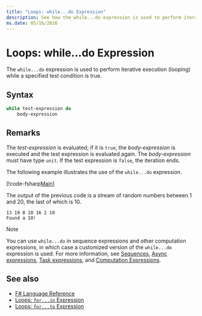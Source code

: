 ```yaml
---
title: "Loops: while...do Expression"
description: See how the while...do expression is used to perform iterative execution (looping) while a specified test condition is true.
ms.date: 05/16/2016
---
```

# Loops: while...do Expression

The `while...do` expression is used to perform iterative execution (looping) while a specified test condition is true.

## Syntax

```fsharp
while test-expression do
    body-expression
```

## Remarks

The *test-expression* is evaluated; if it is `true`, the *body-expression* is executed and the test expression is evaluated again. The *body-expression* must have type `unit`. If the test expression is `false`, the iteration ends.

The following example illustrates the use of the `while...do` expression.

[!code-fsharp[Main](~/samples/snippets/fsharp/lang-ref-2/snippet5301.fs)]

The output of the previous code is a stream of random numbers between 1 and 20, the last of which is 10.

```console
13 19 8 18 16 2 10
Found a 10!
```

> [!NOTE]
> You can use `while...do` in sequence expressions and other computation expressions, in which case a customized version of the `while...do` expression is used. For more information, see [Sequences](sequences.md), [Async expressions](async-expressions.md), [Task expressions](task-expressions.md), and [Computation Expressions](computation-expressions.md).

## See also

- [F# Language Reference](index.md)
- [Loops: `for...in` Expression](loops-for-in-expression.md)
- [Loops: `for...to` Expression](loops-for-to-expression.md)
